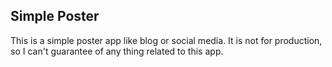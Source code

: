 ## Simple Poster
This is a simple poster app like blog or social media.
It is not for production, so I can't guarantee of any thing related to this app.